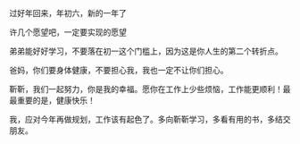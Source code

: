 过好年回来，年初六，新的一年了

许几个愿望吧，一定要实现的愿望

弟弟能好好学习，不要落在初一这个门槛上，因为这是你人生的第二个转折点。

爸妈，你们要身体健康，不要担心我，我也一定不让你们担心。

靳靳，我们一起努力，你是我的幸福。愿你在工作上少些烦恼，工作能更顺利！最最重要的是，健康快乐！

我，应对今年再做规划，工作该有起色了。多向靳靳学习，多看有用的书，多结交朋友。
<!-- ##{"timestamp":1233392491}## -->